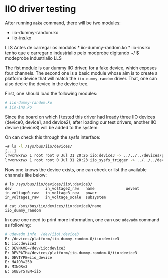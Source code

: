 # IIO driver testing


After running `make` command, there will be two modules:

* iio-dummy-random.ko
* iio-ins.ko

LLS
	Antes de carregar os modulos * iio-dummy-random.ko * iio-ins.ko tenho que e carregar o industrialio pelo modprobe
	digitando ~/ $ modeprobe industrialio
LLS

The fist module is our dummy IIO driver, for a fake device, which exposes four
channels. The second one is a basic module whose aim is to create a platform
device that will match the `iio-dummy-random` driver. That, one can also declre
the device in the device tree.

First, one should load the following modules:

```bash
# iio-dummy-random.ko
# iio-ins.ko
```

Since the board on which I tested this driver had lready three IIO devices
(device0, device1, and device2), after loading our test drivers, another
IIO device (device3) will be added to the system:

On can check this through the sysfs interface:

```bash
~# ls -l /sys/bus/iio/devices/
[...]
lrwxrwxrwx 1 root root 0 Jul 31 20:26 iio:device3 -> ../../../devices/platform/iio-dummy-random.0/iio:device3
lrwxrwxrwx 1 root root 0 Jul 31 20:23 iio_sysfs_trigger -> ../../../devices/iio_sysfs_trigger
```
Now one knows the device exists, one can check or list the available channels
like below:

```bach
# ls /sys/bus/iio/devices/iio\:device3/
dev               in_voltage2_raw   name              uevent
in_voltage0_raw   in_voltage3_raw   power
in_voltage1_raw   in_voltage_scale  subsystem

# cat /sys/bus/iio/devices/iio:device0/name
iio_dummy_random
```

In case one need to print more information, one can use `udevadm` command as
following:

```bash
# udevadm info  /dev/iio\:device3 
P: /devices/platform/iio-dummy-random.0/iio:device3
N: iio:device3
E: DEVNAME=/dev/iio:device3
E: DEVPATH=/devices/platform/iio-dummy-random.0/iio:device3
E: DEVTYPE=iio_device
E: MAJOR=250
E: MINOR=3
E: SUBSYSTEM=iio
```
